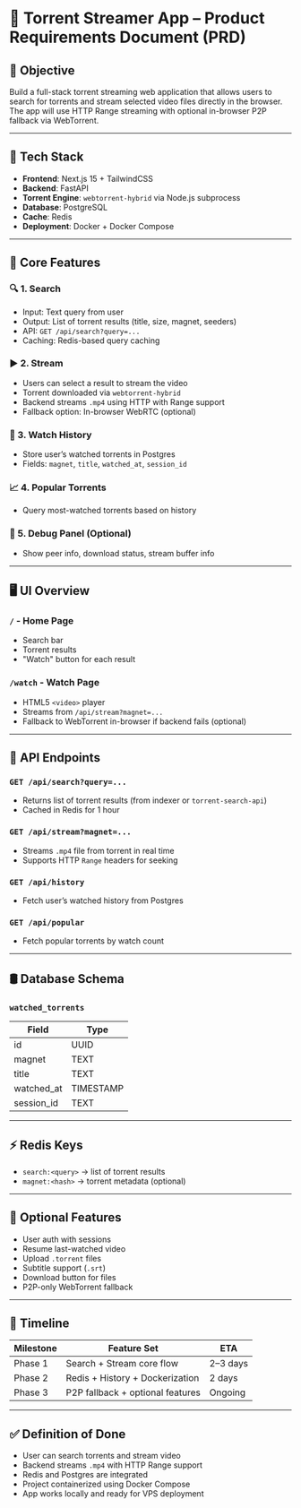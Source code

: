 # 📄 Torrent Streamer App – Product Requirements Document (PRD)

## 🎯 Objective

Build a full-stack torrent streaming web application that allows users to search for torrents and stream selected video files directly in the browser. The app will use HTTP Range streaming with optional in-browser P2P fallback via WebTorrent.

---

## 🧩 Tech Stack

- **Frontend**: Next.js 15 + TailwindCSS
- **Backend**: FastAPI
- **Torrent Engine**: `webtorrent-hybrid` via Node.js subprocess
- **Database**: PostgreSQL
- **Cache**: Redis
- **Deployment**: Docker + Docker Compose

---

## 🔧 Core Features

### 🔍 1. Search

- Input: Text query from user
- Output: List of torrent results (title, size, magnet, seeders)
- API: `GET /api/search?query=...`
- Caching: Redis-based query caching

### ▶️ 2. Stream

- Users can select a result to stream the video
- Torrent downloaded via `webtorrent-hybrid`
- Backend streams `.mp4` using HTTP with Range support
- Fallback option: In-browser WebRTC (optional)

### 🧾 3. Watch History

- Store user’s watched torrents in Postgres
- Fields: `magnet`, `title`, `watched_at`, `session_id`

### 📈 4. Popular Torrents

- Query most-watched torrents based on history

### 🧪 5. Debug Panel (Optional)

- Show peer info, download status, stream buffer info

---

## 🖥️ UI Overview

### `/` - Home Page

- Search bar
- Torrent results
- "Watch" button for each result

### `/watch` - Watch Page

- HTML5 `<video>` player
- Streams from `/api/stream?magnet=...`
- Fallback to WebTorrent in-browser if backend fails (optional)

---

## 🚀 API Endpoints

### `GET /api/search?query=...`

- Returns list of torrent results (from indexer or `torrent-search-api`)
- Cached in Redis for 1 hour

### `GET /api/stream?magnet=...`

- Streams `.mp4` file from torrent in real time
- Supports HTTP `Range` headers for seeking

### `GET /api/history`

- Fetch user’s watched history from Postgres

### `GET /api/popular`

- Fetch popular torrents by watch count

---

## 🛢️ Database Schema

### `watched_torrents`

| Field      | Type      |
| ---------- | --------- |
| id         | UUID      |
| magnet     | TEXT      |
| title      | TEXT      |
| watched_at | TIMESTAMP |
| session_id | TEXT      |

---

## ⚡ Redis Keys

- `search:<query>` → list of torrent results
- `magnet:<hash>` → torrent metadata (optional)

---

## 🔐 Optional Features

- User auth with sessions
- Resume last-watched video
- Upload `.torrent` files
- Subtitle support (`.srt`)
- Download button for files
- P2P-only WebTorrent fallback

---

## 📅 Timeline

| Milestone | Feature Set                      | ETA      |
| --------- | -------------------------------- | -------- |
| Phase 1   | Search + Stream core flow        | 2–3 days |
| Phase 2   | Redis + History + Dockerization  | 2 days   |
| Phase 3   | P2P fallback + optional features | Ongoing  |

---

## ✅ Definition of Done

- User can search torrents and stream video
- Backend streams `.mp4` with HTTP Range support
- Redis and Postgres are integrated
- Project containerized using Docker Compose
- App works locally and ready for VPS deployment
